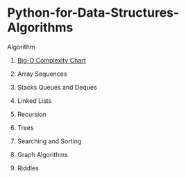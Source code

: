 # Python-for-Data-Structures-Algorithms

Algorithm

1. [Big-O Complexity Chart](http://bigocheatsheet.com/)

1. Array Sequences

1. Stacks Queues and Deques

1. Linked Lists

1. Recursion

1. Trees

1. Searching and Sorting

1. Graph Algorithms

1. Riddles
